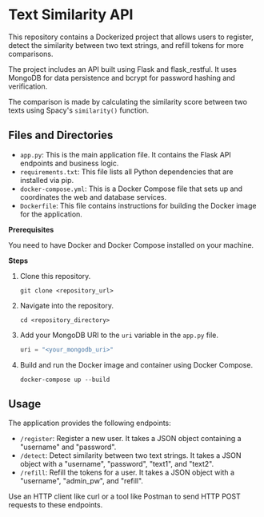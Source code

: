 # Text Similarity API

This repository contains a Dockerized project that allows users to register, detect the similarity between two text strings, and refill tokens for more comparisons.

The project includes an API built using Flask and flask_restful. It uses MongoDB for data persistence and bcrypt for password hashing and verification.

The comparison is made by calculating the similarity score between two texts using Spacy's `similarity()` function.

## Files and Directories

- `app.py`: This is the main application file. It contains the Flask API endpoints and business logic.
- `requirements.txt`: This file lists all Python dependencies that are installed via pip.
- `docker-compose.yml`: This is a Docker Compose file that sets up and coordinates the web and database services.
- `Dockerfile`: This file contains instructions for building the Docker image for the application.

**Prerequisites**

You need to have Docker and Docker Compose installed on your machine.

**Steps**

1. Clone this repository.
    ```
    git clone <repository_url>
    ```

2. Navigate into the repository.
    ```
    cd <repository_directory>
    ```

3. Add your MongoDB URI to the `uri` variable in the `app.py` file. 
    ```python
    uri = "<your_mongodb_uri>"
    ```

4. Build and run the Docker image and container using Docker Compose.
    ```
    docker-compose up --build
    ```
   
## Usage

The application provides the following endpoints:

- `/register`: Register a new user. It takes a JSON object containing a "username" and "password".
- `/detect`: Detect similarity between two text strings. It takes a JSON object with a "username", "password", "text1", and "text2".
- `/refill`: Refill the tokens for a user. It takes a JSON object with a "username", "admin_pw", and "refill".

Use an HTTP client like curl or a tool like Postman to send HTTP POST requests to these endpoints.
